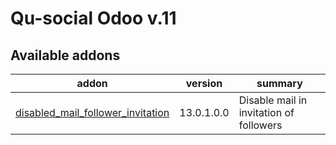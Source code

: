 #
Qu-social Odoo v.11
=============================

[//]: # (addons)

Available addons
----------------
addon | version | summary
--- | --- | ---
[disabled_mail_follower_invitation](disabled_mail_follower_invitation/) | 13.0.1.0.0 | 	Disable mail in invitation of followers

[//]: # (end addons)
